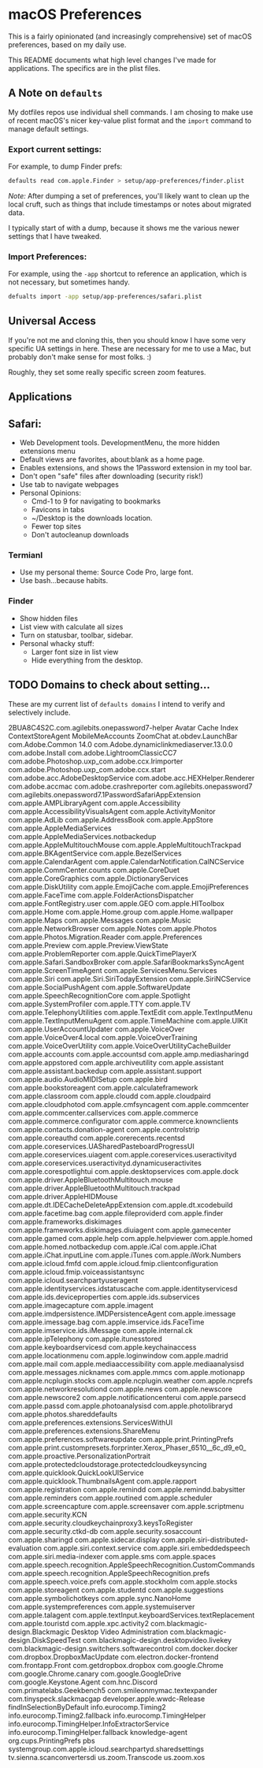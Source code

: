 # macOS Preferences

This is a fairly opinionated (and increasingly comprehensive) set of
macOS preferences, based on my daily use.

This README documents what high level changes I've made for applications. The specifics are in the plist files.

## A Note on `defaults`

My dotfiles repos use individual shell commands. I am chosing to make use of recent macOS's nicer key-value plist format and the `import` command to manage default settings.

### Export current settings:

For example, to dump Finder prefs:

```sh
defaults read com.apple.Finder > setup/app-preferences/finder.plist
```
*Note:* After dumping a set of preferences, you'll likely want to clean up the local cruft, such as things that include timestamps or notes about migrated data.

I typically start of with a dump, because it shows me the various newer settings that I have tweaked.

### Import Preferences:

For example, using the `-app` shortcut to reference an application, which is not necessary, but sometimes handy.

```sh
defualts import -app setup/app-preferences/safari.plist
```

## Universal Access

If you're not me and cloning this, then you should know I have some very specific UA settings in here. These are necessary for me to use a Mac, but probably don't make sense for most folks. :)

Roughly, they set some really specific screen zoom features.

## Applications

## Safari:

* Web Development tools. DevelopmentMenu, the more hidden extensions menu
* Default views are favorites, about:blank as a home page.
* Enables extensions, and shows the 1Password extension in my tool bar.
* Don't open "safe" files after downloading (security risk!)
* Use tab to navigate webpages
* Personal Opinions:
  * Cmd-1 to 9 for navigating to bookmarks
  * Favicons in tabs
  * ~/Desktop is the downloads location.
  * Fewer top sites
  * Don't autocleanup downloads

### Termianl

* Use my personal theme: Source Code Pro, large font.
* Use bash...because habits.

### Finder

* Show hidden files
* List view with calculate all sizes
* Turn on statusbar, toolbar, sidebar.
* Personal whacky stuff:
  * Larger font size in list view
  * Hide everything from the desktop.

## TODO Domains to check about setting...

These are my current list of `defaults domains` I intend to verify and selectively include.

 2BUA8C4S2C.com.agilebits.onepassword7-helper
 Avatar Cache Index
 ContextStoreAgent
 MobileMeAccounts
 ZoomChat
 at.obdev.LaunchBar
 com.Adobe.Common 14.0
 com.Adobe.dynamiclinkmediaserver.13.0.0
 com.adobe.Install
 com.adobe.LightroomClassicCC7
 com.adobe.Photoshop.uxp_com.adobe.ccx.lrimporter
 com.adobe.Photoshop.uxp_com.adobe.ccx.start
 com.adobe.acc.AdobeDesktopService
 com.adobe.acc.HEXHelper.Renderer
 com.adobe.accmac
 com.adobe.crashreporter
 com.agilebits.onepassword7
 com.agilebits.onepassword7.1PasswordSafariAppExtension
 com.apple.AMPLibraryAgent
 com.apple.Accessibility
 com.apple.AccessibilityVisualsAgent
 com.apple.ActivityMonitor
 com.apple.AdLib
 com.apple.AddressBook
 com.apple.AppStore
 com.apple.AppleMediaServices
 com.apple.AppleMediaServices.notbackedup
 com.apple.AppleMultitouchMouse
 com.apple.AppleMultitouchTrackpad
 com.apple.BKAgentService
 com.apple.BezelServices
 com.apple.CalendarAgent
 com.apple.CalendarNotification.CalNCService
 com.apple.CommCenter.counts
 com.apple.CoreDuet
 com.apple.CoreGraphics
 com.apple.DictionaryServices
 com.apple.DiskUtility
 com.apple.EmojiCache
 com.apple.EmojiPreferences
 com.apple.FaceTime
 com.apple.FolderActionsDispatcher
 com.apple.FontRegistry.user
 com.apple.GEO
 com.apple.HIToolbox
 com.apple.Home
 com.apple.Home.group
 com.apple.Home.wallpaper
 com.apple.Maps
 com.apple.Messages
 com.apple.Music
 com.apple.NetworkBrowser
 com.apple.Notes
 com.apple.Photos
 com.apple.Photos.Migration.Reader
 com.apple.Preferences
 com.apple.Preview
 com.apple.Preview.ViewState
 com.apple.ProblemReporter
 com.apple.QuickTimePlayerX
 com.apple.Safari.SandboxBroker
 com.apple.SafariBookmarksSyncAgent
 com.apple.ScreenTimeAgent
 com.apple.ServicesMenu.Services
 com.apple.Siri
 com.apple.Siri.SiriTodayExtension
 com.apple.SiriNCService
 com.apple.SocialPushAgent
 com.apple.SoftwareUpdate
 com.apple.SpeechRecognitionCore
 com.apple.Spotlight
 com.apple.SystemProfiler
 com.apple.TTY
 com.apple.TV
 com.apple.TelephonyUtilities
 com.apple.TextEdit
 com.apple.TextInputMenu
 com.apple.TextInputMenuAgent
 com.apple.TimeMachine
 com.apple.UIKit
 com.apple.UserAccountUpdater
 com.apple.VoiceOver
 com.apple.VoiceOver4.local
 com.apple.VoiceOverTraining
 com.apple.VoiceOverUtility
 com.apple.VoiceOverUtilityCacheBuilder
 com.apple.accounts
 com.apple.accountsd
 com.apple.amp.mediasharingd
 com.apple.appstored
 com.apple.archiveutility
 com.apple.assistant
 com.apple.assistant.backedup
 com.apple.assistant.support
 com.apple.audio.AudioMIDISetup
 com.apple.bird
 com.apple.bookstoreagent
 com.apple.calculateframework
 com.apple.classroom
 com.apple.cloudd
 com.apple.cloudpaird
 com.apple.cloudphotod
 com.apple.cmfsyncagent
 com.apple.commcenter
 com.apple.commcenter.callservices
 com.apple.commerce
 com.apple.commerce.configurator
 com.apple.commerce.knownclients
 com.apple.contacts.donation-agent
 com.apple.controlstrip
 com.apple.coreauthd
 com.apple.corerecents.recentsd
 com.apple.coreservices.UASharedPasteboardProgressUI
 com.apple.coreservices.uiagent
 com.apple.coreservices.useractivityd
 com.apple.coreservices.useractivityd.dynamicuseractivites
 com.apple.corespotlightui
 com.apple.desktopservices
 com.apple.dock
 com.apple.driver.AppleBluetoothMultitouch.mouse
 com.apple.driver.AppleBluetoothMultitouch.trackpad
 com.apple.driver.AppleHIDMouse
 com.apple.dt.IDECacheDeleteAppExtension
 com.apple.dt.xcodebuild
 com.apple.facetime.bag
 com.apple.fileproviderd
 com.apple.finder
 com.apple.frameworks.diskimages
 com.apple.frameworks.diskimages.diuiagent
 com.apple.gamecenter
 com.apple.gamed
 com.apple.help
 com.apple.helpviewer
 com.apple.homed
 com.apple.homed.notbackedup
 com.apple.iCal
 com.apple.iChat
 com.apple.iChat.inputLine
 com.apple.iTunes
 com.apple.iWork.Numbers
 com.apple.icloud.fmfd
 com.apple.icloud.fmip.clientconfiguration
 com.apple.icloud.fmip.voiceassistantsync
 com.apple.icloud.searchpartyuseragent
 com.apple.identityservices.idstatuscache
 com.apple.identityservicesd
 com.apple.ids.deviceproperties
 com.apple.ids.subservices
 com.apple.imagecapture
 com.apple.imagent
 com.apple.imdpersistence.IMDPersistenceAgent
 com.apple.imessage
 com.apple.imessage.bag
 com.apple.imservice.ids.FaceTime
 com.apple.imservice.ids.iMessage
 com.apple.internal.ck
 com.apple.ipTelephony
 com.apple.itunesstored
 com.apple.keyboardservicesd
 com.apple.keychainaccess
 com.apple.locationmenu
 com.apple.loginwindow
 com.apple.madrid
 com.apple.mail
 com.apple.mediaaccessibility
 com.apple.mediaanalysisd
 com.apple.messages.nicknames
 com.apple.mmcs
 com.apple.motionapp
 com.apple.ncplugin.stocks
 com.apple.ncplugin.weather
 com.apple.ncprefs
 com.apple.networkresolutiond
 com.apple.news
 com.apple.newscore
 com.apple.newscore2
 com.apple.notificationcenterui
 com.apple.parsecd
 com.apple.passd
 com.apple.photoanalysisd
 com.apple.photolibraryd
 com.apple.photos.shareddefaults
 com.apple.preferences.extensions.ServicesWithUI
 com.apple.preferences.extensions.ShareMenu
 com.apple.preferences.softwareupdate
 com.apple.print.PrintingPrefs
 com.apple.print.custompresets.forprinter.Xerox_Phaser_6510__6c_d9_e0_
 com.apple.proactive.PersonalizationPortrait
 com.apple.protectedcloudstorage.protectedcloudkeysyncing
 com.apple.quicklook.QuickLookUIService
 com.apple.quicklook.ThumbnailsAgent
 com.apple.rapport
 com.apple.registration
 com.apple.remindd
 com.apple.remindd.babysitter
 com.apple.reminders
 com.apple.routined
 com.apple.scheduler
 com.apple.screencapture
 com.apple.screensaver
 com.apple.scriptmenu
 com.apple.security.KCN
 com.apple.security.cloudkeychainproxy3.keysToRegister
 com.apple.security.ctkd-db
 com.apple.security.sosaccount
 com.apple.sharingd
 com.apple.sidecar.display
 com.apple.siri-distributed-evaluation
 com.apple.siri.context.service
 com.apple.siri.embeddedspeech
 com.apple.siri.media-indexer
 com.apple.sms
 com.apple.spaces
 com.apple.speech.recognition.AppleSpeechRecognition.CustomCommands
 com.apple.speech.recognition.AppleSpeechRecognition.prefs
 com.apple.speech.voice.prefs
 com.apple.stockholm
 com.apple.stocks
 com.apple.storeagent
 com.apple.studentd
 com.apple.suggestions
 com.apple.symbolichotkeys
 com.apple.sync.NanoHome
 com.apple.systempreferences
 com.apple.systemuiserver
 com.apple.talagent
 com.apple.textInput.keyboardServices.textReplacement
 com.apple.touristd
 com.apple.xpc.activity2
 com.blackmagic-design.Blackmagic Desktop Video Administration
 com.blackmagic-design.DiskSpeedTest
 com.blackmagic-design.desktopvideo.livekey
 com.blackmagic-design.switchers.softwarecontrol
 com.docker.docker
 com.dropbox.DropboxMacUpdate
 com.electron.docker-frontend
 com.frontapp.Front
 com.getdropbox.dropbox
 com.google.Chrome
 com.google.Chrome.canary
 com.google.GoogleDrive
 com.google.Keystone.Agent
 com.hnc.Discord
 com.primatelabs.Geekbench5
 com.smileonmymac.textexpander
 com.tinyspeck.slackmacgap
 developer.apple.wwdc-Release
 findInSelectionByDefault
 info.eurocomp.Timing2
 info.eurocomp.Timing2.fallback
 info.eurocomp.TimingHelper
 info.eurocomp.TimingHelper.InfoExtractorService
 info.eurocomp.TimingHelper.fallback
 knowledge-agent
 org.cups.PrintingPrefs
 pbs
 systemgroup.com.apple.icloud.searchpartyd.sharedsettings
 tv.sienna.scanconvertersdi
 us.zoom.Transcode
 us.zoom.xos
